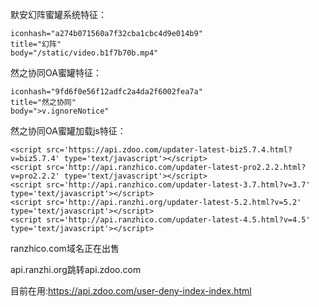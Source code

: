默安幻阵蜜罐系统特征：
```
iconhash="a274b071560a7f32cba1cbc4d9e014b9"
title="幻阵"
body="/static/video.b1f7b70b.mp4"
```
然之协同OA蜜罐特征：
```
iconhash="9fd6f0e56f12adfc2a4da2f6002fea7a"
title="然之协同"
body=">v.ignoreNotice"
```
然之协同OA蜜罐加载js特征：
```
<script src='https://api.zdoo.com/updater-latest-biz5.7.4.html?v=biz5.7.4' type='text/javascript'></script>
<script src='http://api.ranzhico.com/updater-latest-pro2.2.2.html?v=pro2.2.2' type='text/javascript'></script>
<script src='http://api.ranzhico.com/updater-latest-3.7.html?v=3.7' type='text/javascript'></script>
<script src='http://api.ranzhi.org/updater-latest-5.2.html?v=5.2' type='text/javascript'></script>
<script src='http://api.ranzhico.com/updater-latest-4.5.html?v=4.5' type='text/javascript'></script>
```
ranzhico.com域名正在出售

api.ranzhi.org跳转api.zdoo.com

目前在用:https://api.zdoo.com/user-deny-index-index.html
